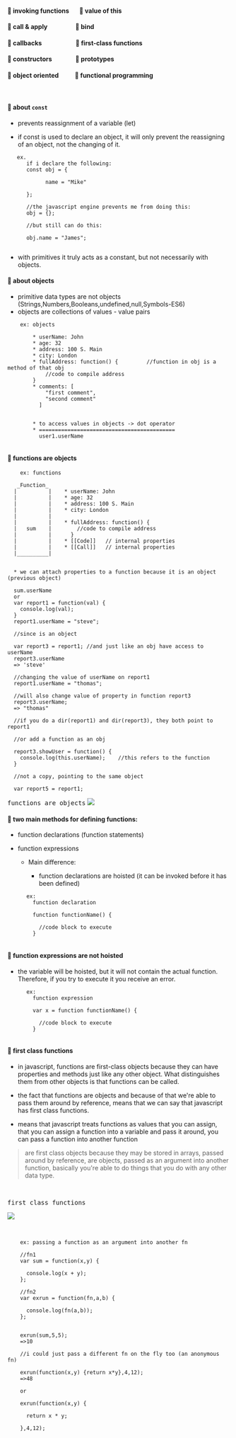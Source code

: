 #### :link: invoking functions &nbsp;&nbsp;&nbsp;&nbsp;&nbsp; :link: value of this
#### :link: call & apply &nbsp;&nbsp;&nbsp;&nbsp;&nbsp;&nbsp;&nbsp;&nbsp;&nbsp;&nbsp;&nbsp;&nbsp;&nbsp;&nbsp;&nbsp;&nbsp;&nbsp; :link: bind
#### :link: callbacks &nbsp;&nbsp;&nbsp;&nbsp;&nbsp;&nbsp;&nbsp;&nbsp;&nbsp;&nbsp;&nbsp;&nbsp;&nbsp;&nbsp;&nbsp;&nbsp;&nbsp;&nbsp;&nbsp;&nbsp;&nbsp; :link: first-class functions
#### :link: constructors &nbsp;&nbsp;&nbsp;&nbsp;&nbsp;&nbsp;&nbsp;&nbsp;&nbsp;&nbsp;&nbsp;&nbsp;&nbsp;&nbsp;   :link: prototypes
#### :link: object oriented &nbsp;&nbsp;&nbsp;&nbsp;&nbsp;&nbsp;&nbsp;&nbsp;&nbsp;   :link: functional programming

<br/>

#### :orange_book: about `const`
- prevents reassignment of a variable (let)

- if const is used to declare an object, it will only prevent the reassigning of an object, not the changing of it.  

```
   ex.
      if i declare the following:
      const obj = {

            name = "Mike"
    
      };
      
      //the javascript engine prevents me from doing this:
      obj = {};

      //but still can do this:

      obj.name = "James";


```

- with primitives it truly acts as a constant, but not necessarily with objects.


#### :orange_book: about objects

- primitive data types are not objects (Strings,Numbers,Booleans,undefined,null,Symbols-ES6)
- objects are collections of values - value pairs

```
    ex: objects

        * userName: John
        * age: 32
        * address: 100 S. Main
        * city: London
        * fullAddress: function() {         //function in obj is a method of that obj
            //code to compile address
        }
        * comments: [
            "first comment",
            "second comment"
          ]


        * to access values in objects -> dot operator
        * ===========================================
          user1.userName


```


#### :orange_book: functions are objects

```
    ex: functions

   _Function_     
  |          |    * userName: John
  |          |    * age: 32
  |          |    * address: 100 S. Main
  |          |    * city: London
  |          |        
  |          |    * fullAddress: function() {
  |   sum    |        //code to compile address
  |          |      }
  |          |    * [[Code]]   // internal properties
  |          |    * [[Call]]   // internal properties
  |__________|


  * we can attach properties to a function because it is an object  (previous object)  

  sum.userName
  or
  var report1 = function(val) {
    console.log(val);
  }
  report1.userName = "steve";

  //since is an object

  var report3 = report1; //and just like an obj have access to userName
  report3.userName
  => 'steve'

  //changing the value of userName on report1
  report1.userName = "thomas";

  //will also change value of property in function report3
  report3.userName;
  => "thomas"

  //if you do a dir(report1) and dir(report3), they both point to report1

  //or add a function as an obj

  report3.showUser = function() {
    console.log(this.userName);    //this refers to the function
  }

  //not a copy, pointing to the same object

  var report5 = report1;

```

<kbd>functions are objects</kbd>
![](images/funobj.png)
<br>

#### :orange_book: two main methods for defining functions:
    
* function declarations (function statements)
* function expressions

  + Main difference:

    + function declarations are hoisted (it can be invoked before it has been defined)
    
```
      ex:
        function declaration

        function functionName() {

          //code block to execute
        }


```


#### :orange_book: function expressions are not hoisted

* the variable will be hoisted, but it will not contain the actual function.   
        Therefore, if you try to execute it you receive an error.   



```
      ex:
        function expression

        var x = function functionName() {

          //code block to execute
        }


```


#### :orange_book: first class functions

- in javascript, functions are first-class objects because they can have properties
  and methods just like any other object. What distinguishes them from other objects
  is that functions can be called.

- the fact that functions are objects and because of that we're able to pass them around
  by reference, means that we can say that javascript has first class functions.

- means that javascript  treats functions as values that you can assign, that you can
  assign a function into a variable and pass it around, you can pass a function into 
  another function

> are first class objects because they may be stored in arrays, passed around by reference, are objects, passed as an
> argument into another function, basically you're able to do things that you do with any other data type.

<br/>

<kbd>first class functions</kbd>

![](images/firstclass.png)

<br>


```
    ex: passing a function as an argument into another fn

    //fn1
    var sum = function(x,y) {

      console.log(x + y);
    };

    //fn2
    var exrun = function(fn,a,b) {

      console.log(fn(a,b));
    };


    exrun(sum,5,5);
    =>10

    //i could just pass a different fn on the fly too (an anonymous fn)

    exrun(function(x,y) {return x*y},4,12);
    =>48

    or

    exrun(function(x,y) {

      return x * y;

    },4,12);


```































